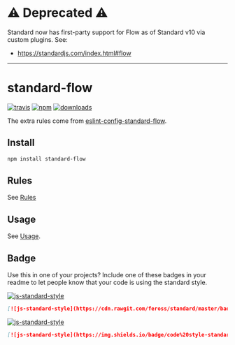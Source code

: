 # :warning: Deprecated :warning:

Standard now has first-party support for Flow as of Standard v10 via custom plugins. See:

- https://standardjs.com/index.html#flow

---

# standard-flow
[![travis][travis-image]][travis-url]
[![npm][npm-image]][npm-url]
[![downloads][downloads-image]][downloads-url]

[travis-image]: https://travis-ci.org/Gozala/standard-flow.svg?branch=master
[travis-url]: https://travis-ci.org/Gozala/standard-flow
[npm-image]: https://img.shields.io/npm/v/standard-flow.svg
[npm-url]: https://npmjs.org/package/standard-flow
[downloads-image]: https://img.shields.io/npm/dm/standard-flow.svg
[downloads-url]: https://npmjs.org/package/standard-flow

The extra rules come from [eslint-config-standard-flow](https://github.com/Gozala/eslint-config-standard-flow).

## Install

```bash
npm install standard-flow
```

## Rules

See [Rules](http://standardjs.com/rules)

## Usage

See [Usage](http://standardjs.com/#usage).

## Badge

Use this in one of your projects? Include one of these badges in your readme to let people know that your code is using the standard style.

[![js-standard-style](https://cdn.rawgit.com/feross/standard/master/badge.svg)](http://standardjs.com)

```markdown
[![js-standard-style](https://cdn.rawgit.com/feross/standard/master/badge.svg)](http://standardjs.com)
```

[![js-standard-style](https://img.shields.io/badge/code%20style-standard-brightgreen.svg)](http://standardjs.com/)

```markdown
[![js-standard-style](https://img.shields.io/badge/code%20style-standard-brightgreen.svg)](http://standardjs.com/)
```
